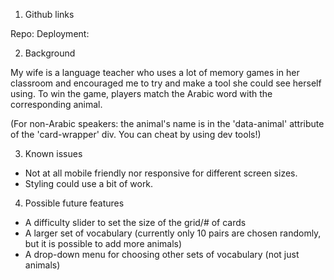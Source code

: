 1. Github links

Repo:
Deployment:

2. Background

My wife is a language teacher who uses a lot of memory games in her classroom and encouraged me to try and make a tool she could see herself using. To win the game, players match the Arabic word with the corresponding animal.

(For non-Arabic speakers: the animal's name is in the 'data-animal' attribute of the 'card-wrapper' div. You can cheat by using dev tools!)

3. Known issues

- Not at all mobile friendly nor responsive for different screen sizes.
- Styling could use a bit of work.

4. Possible future features

- A difficulty slider to set the size of the grid/# of cards
- A larger set of vocabulary (currently only 10 pairs are chosen randomly, but it is possible to add more animals)
- A drop-down menu for choosing other sets of vocabulary (not just animals)